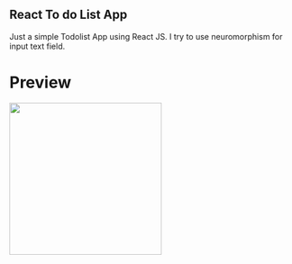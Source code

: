 ## React To do List App

Just a simple Todolist App using React JS. I try to use neuromorphism for input text field. 


# Preview
<img src="https://user-images.githubusercontent.com/58356073/98247383-8b7e1a80-1fae-11eb-9f69-08b1e09f4219.png" width="270" height="auto" />
